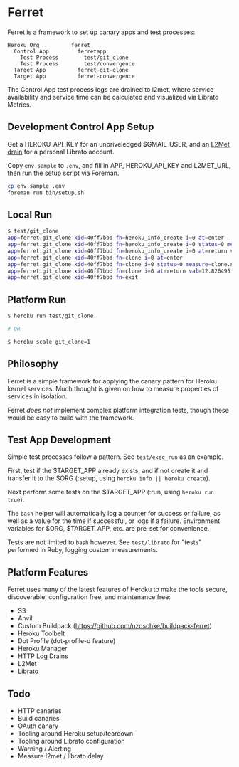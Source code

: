 # Ferret

Ferret is a framework to set up canary apps and test processes:

```
Heroku Org          ferret
  Control App         ferretapp
    Test Process        test/git_clone
    Test Process        test/convergence
  Target App          ferret-git-clone
  Target App          ferret-convergence
```

The Control App test process logs are drained to l2met, where service availability and service time can be calculated and visualized via Librato 
Metrics.

## Development Control App Setup

Get a HEROKU_API_KEY for an unpriveledged $GMAIL_USER, and an [L2Met drain](https://www.l2met.net/) for a personal Librato account.

Copy `env.sample` to `.env`, and fill in APP, HEROKU_API_KEY and L2MET_URL, then run the setup script via Foreman.

```sh
cp env.sample .env
foreman run bin/setup.sh
```

## Local Run

```sh
$ test/git_clone
app=ferret.git_clone xid=40ff7bbd fn=heroku_info_create i=0 at=enter
app=ferret.git_clone xid=40ff7bbd fn=heroku_info_create i=0 status=0 measure=heroku_info_create.success
app=ferret.git_clone xid=40ff7bbd fn=heroku_info_create i=0 at=return val=6.515912 unit=s measure=heroku_info_create.time
app=ferret.git_clone xid=40ff7bbd fn=clone i=0 at=enter
app=ferret.git_clone xid=40ff7bbd fn=clone i=0 status=0 measure=clone.success
app=ferret.git_clone xid=40ff7bbd fn=clone i=0 at=return val=12.826495 unit=s measure=clone.time
app=ferret.git_clone xid=40ff7bbd fn=exit
```

## Platform Run

```sh
$ heroku run test/git_clone

# OR

$ heroku scale git_clone=1
```

## Philosophy

Ferret is a simple framework for applying the canary pattern for Heroku kernel services. Much thought is given on how to measure properties of services in isolation.

Ferret *does not* implement complex platform integration tests, though these 
would be easy to build with the framework.

## Test App Development

Simple test processes follow a pattern. See `test/exec_run` as an example.

First, test if the $TARGET_APP already exists, and if not create it and
transfer it to the $ORG (:setup, using `heroku info || heroku create`).

Next perform some tests on the $TARGET_APP (:run, using `heroku run true`).

The `bash` helper will automatically log a counter for success or failure, as
well as a value for the time if successful, or logs if a failure. Environment
variables for $ORG, $TARGET_APP, etc. are pre-set for convenience.

Tests are not limited to `bash` however. See `test/librato` for "tests"
performed in Ruby, logging custom measurements.

## Platform Features

Ferret uses many of the latest features of Heroku to make the tools secure,
discoverable, configuration free, and maintenance free:

* S3
* Anvil
* Custom Buildpack (https://github.com/nzoschke/buildpack-ferret)
* Heroku Toolbelt
* Dot Profile (dot-profile-d feature)
* Heroku Manager
* HTTP Log Drains
* L2Met
* Librato

## Todo

* HTTP canaries
* Build canaries
* OAuth canary
* Tooling around Heroku setup/teardown
* Tooling around Librato configuration
* Warning / Alerting
* Measure l2met / librato delay
